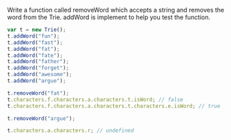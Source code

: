 Write a function called removeWord which accepts a string and removes the word from the Trie. addWord is implement to help you test the function.

```js
var t = new Trie();
t.addWord("fun");
t.addWord("fast");
t.addWord("fat");
t.addWord("fate");
t.addWord("father");
t.addWord("forget");
t.addWord("awesome");
t.addWord("argue");

t.removeWord("fat");
t.characters.f.characters.a.characters.t.isWord; // false
t.characters.f.characters.a.characters.t.characters.e.isWord; // true

t.removeWord("argue");

t.characters.a.characters.r; // undefined
```
